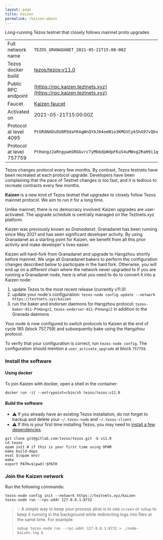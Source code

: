 ```yaml
---
layout: page
title: Kaizen
permalink: /kaizen-about
---
```


Long-running Tezos testnet that closely follows mainnet proto upgrades

| | |
|-------|---------------------|
| Full network name | `TEZOS_GRANADANET_2021-05-21T15:00:00Z` |
| Tezos docker build | [tezos/tezos:v11.0](https://hub.docker.com/r/tezos/tezos/tags?page=1&ordering=last_updated&name=v11.0) |
| Public RPC endpoint | [https://rpc.kaizen.teztnets.xyz](https://rpc.kaizen.teztnets.xyz) |
| Faucet | [Kaizen faucet](https://faucet.tzalpha.net) |
| Activated on | 2021-05-21T15:00:00Z |
| Protocol at level 4095 |  `PtGRANADsDU8R9daYKAgWnQYAJ64omN1o3KMGVCykShA97vQbvV` |
| Protocol at level 757759 |  `PtHangz2aRngywmSRGGvrcTyMbbdpWdpFKuS4uMWxg2RaH9i1qx` |


Tezos changes protocol every few months. By contrast, Tezos testnets have been recreated at each protocol upgrade. Developers have been complaining that the pace of Testnet changes is too fast, and it is tedious to recreate contracts every few months.

**Kaizen** is a new kind of Tezos testnet that upgrades to closely follow Tezos mainnet protocol. We aim to run it for a long time.

Unlike mainnet, there is no democracy involved: Kaizen upgrades are user-activated. The upgrade schedule is centrally managed on the Teztnets.xyz platform.

Kaizen was previously known as *Granadanet*. Granadanet has been running since May 2021 and has seen significant developer activity. By using Granadanet as a starting point for Kaizen, we benefit from all this prior activity and make developer's lives easier.

Kaizen will hard-fork from Granadanet and upgrade to Hangzhou shortly before mainnet. We urge all Granadanet bakers to perform the configuration changes described below to participate in the hard fork. Otherwise, you will end up on a different chain where the network never upgraded to If you are running a Granadanet node, here is what you need to do to convert it into a Kaizen node:

1. update Tezos to the most recent release (currently v11.0)
1. update your node's configuration: `tezos-node config update --network https://teztnets.xyz/kaizen`
1. run the baker and endorser daemons for Hangzhou protocol: `tezos-baker-011-PtHangz2`, `tezos-endorser-011-PtHangz2` in addition to the Granada daemons

Your node is now configured to switch protocols to Kaizen at the end of cycle 185 (block 757,759) and subsequently bake using the Hangzhou protocol.

To verify that your configuration is correct, run `tezos-node config`. The configuration should mention a `user_activate_upgrade` at block `757759`.


### Install the software

#### Using docker

To join Kaizen with docker, open a shell in the container:

```
docker run -it --entrypoint=/bin/sh tezos/tezos:v11.0
```

#### Build the software


- ⚠️  If you already have an existing Tezos installation, do not forget to backup and delete your `~/.tezos-node` and `~/.tezos-client`.
- ⚠️  If this is your first time installing Tezos, you may need to [install a few dependencies](https://tezos.gitlab.io/introduction/howtoget.html#setting-up-the-development-environment-from-scratch).

```
git clone git@gitlab.com:tezos/tezos.git -b v11.0
cd tezos
opam init # if this is your first time using OPAM
make build-deps
eval $(opam env)
make
export PATH=$(pwd):$PATH
```

### Join the Kaizen network

Run the following commands:

```
tezos-node config init --network https://teztnets.xyz/kaizen
tezos-node run --rpc-addr 127.0.0.1:8732
```

> 💡 A simple way to keep your process alive is to use `screen` or `nohup` to keep it running in the background while redirecting logs into files at the same time. For example:
>
> ```bash=13
> nohup tezos-node run --rpc-addr 127.0.0.1:8732 > ./node-kaizen.log &
> ```


